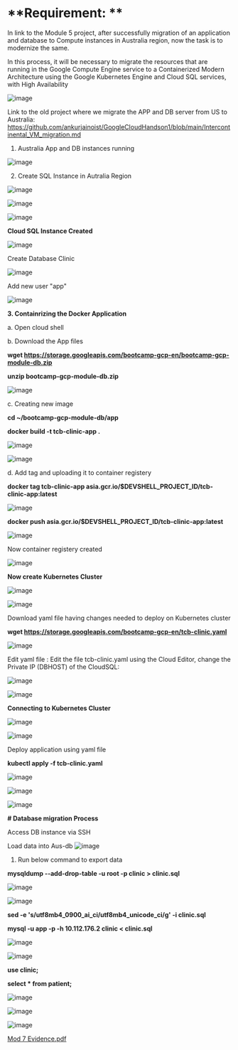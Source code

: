 # **Requirement: **

In link to the Module 5 project, after successfully migration of an application and database to Compute instances in Australia region, 
now the task is to modernize the same.

In this process, it will be necessary to migrate the resources that are running in the Google Compute Engine service to a Containerized Modern Architecture 
using the Google Kubernetes Engine and Cloud SQL services, with High Availability

![image](https://user-images.githubusercontent.com/52160164/132049424-97a470e2-a5e1-463e-b8f1-7d427ef6c17a.png)

Link to the old project where we migrate the APP and DB server from US to Australia: 
https://github.com/ankurjainoist/GoogleCloudHandson1/blob/main/Intercontinental_VM_migration.md 

1. Australia App and DB instances running 

![image](https://user-images.githubusercontent.com/52160164/132050093-eceb7e66-5442-4b4a-8101-f2becc0b689b.png)

2. Create SQL Instance in Autralia Region

![image](https://user-images.githubusercontent.com/52160164/132050286-01a3480b-4f5f-4ad0-8e7e-cfb1299ca4a0.png)

![image](https://user-images.githubusercontent.com/52160164/132050356-810efdab-760c-4bf5-8340-f3dc50544290.png)

![image](https://user-images.githubusercontent.com/52160164/132050860-c6b269cb-5446-4687-89ed-f26d19e52665.png)

**Cloud SQL Instance Created**

![image](https://user-images.githubusercontent.com/52160164/132052660-3e97ebf7-7041-4971-bf43-111717b53dae.png)

Create Database Clinic

![image](https://user-images.githubusercontent.com/52160164/132052796-b07c935e-e0ba-4d09-9ad9-e6ced93608cc.png)

Add new user "app"

![image](https://user-images.githubusercontent.com/52160164/132052933-d6046543-7aa2-4555-aada-a70a184f7664.png)


**3. Containrizing the Docker Application**

a. Open cloud shell

b. Download the App files

**wget https://storage.googleapis.com/bootcamp-gcp-en/bootcamp-gcp-module-db.zip**

**unzip bootcamp-gcp-module-db.zip**

![image](https://user-images.githubusercontent.com/52160164/132051419-b109afa3-38c3-4ce3-a29a-dfb669c98a4a.png)

c. Creating new image

**cd ~/bootcamp-gcp-module-db/app**

**docker build -t tcb-clinic-app .**

![image](https://user-images.githubusercontent.com/52160164/132051672-b1d062f6-3e4e-4303-8f16-d8f30c02d17e.png)

![image](https://user-images.githubusercontent.com/52160164/132051753-524e75ef-a70f-44fc-ba65-9975ee24e786.png)

d. Add tag and uploading it to container registery

**docker tag tcb-clinic-app asia.gcr.io/$DEVSHELL_PROJECT_ID/tcb-clinic-app:latest**

![image](https://user-images.githubusercontent.com/52160164/132051890-410f0e44-e19a-4c77-aa2b-de9810b57235.png)

**docker push asia.gcr.io/$DEVSHELL_PROJECT_ID/tcb-clinic-app:latest**

![image](https://user-images.githubusercontent.com/52160164/132051961-ccfca0da-2d2f-4220-a312-b602d1b4ed9a.png)

Now container registery created

![image](https://user-images.githubusercontent.com/52160164/132052082-d79629c7-f44f-4d0c-be75-763cf70a32ff.png)

**Now create Kubernetes Cluster**

![image](https://user-images.githubusercontent.com/52160164/132052332-64340c7d-82cc-41d1-81a9-2d833fcb91c2.png)

![image](https://user-images.githubusercontent.com/52160164/132052306-2f0c2c30-d870-4486-adbc-2f6e99cf8931.png)

Download yaml file having changes needed to deploy on Kubernetes cluster

**wget https://storage.googleapis.com/bootcamp-gcp-en/tcb-clinic.yaml**

![image](https://user-images.githubusercontent.com/52160164/132052539-195f84a6-c672-4289-8bd2-c4a0308a324b.png)

Edit yaml file : Edit the file tcb-clinic.yaml using the Cloud Editor, change the Private IP (DBHOST) of the CloudSQL:

![image](https://user-images.githubusercontent.com/52160164/132053631-e5036c17-ad54-4115-8387-192aed648aff.png)

![image](https://user-images.githubusercontent.com/52160164/132053733-ade3b38d-f625-483e-b5b0-caf9ae78fe57.png)

**Connecting to Kubernetes Cluster**

![image](https://user-images.githubusercontent.com/52160164/132054252-841dd536-30bf-410d-b8bb-e32b97578b40.png)

![image](https://user-images.githubusercontent.com/52160164/132054322-0f31f003-480b-4921-9116-0c5e34af38ea.png)

Deploy application using yaml file

**kubectl apply -f tcb-clinic.yaml**

![image](https://user-images.githubusercontent.com/52160164/132054445-427fe630-ea75-452a-8988-6cd4207257e2.png)

![image](https://user-images.githubusercontent.com/52160164/132054565-e4e350f7-2e0a-4ef1-b474-70e0d7837a5c.png)

![image](https://user-images.githubusercontent.com/52160164/132054590-86668137-db49-4b6c-ba3c-2dfe342e27e6.png)



**# Database migration Process**

Access DB instance via SSH

Load data into Aus-db
![image](https://user-images.githubusercontent.com/52160164/132057854-1918ec9e-2771-4034-a08f-4e7cf9b355ec.png)


1. Run below command to export data

**mysqldump --add-drop-table -u root -p clinic > clinic.sql**

![image](https://user-images.githubusercontent.com/52160164/132054859-d5d9ef2e-60cd-4eff-84fb-94d6ad4942b1.png)

![image](https://user-images.githubusercontent.com/52160164/132054978-23d217ec-4d4d-4219-94ae-cb1428cc851f.png)

**sed -e 's/utf8mb4_0900_ai_ci/utf8mb4_unicode_ci/g' -i clinic.sql**

**mysql -u app -p -h 10.112.176.2 clinic < clinic.sql**

![image](https://user-images.githubusercontent.com/52160164/132055241-483bc966-1b3c-4d2f-bd42-d480dc524c71.png)

![image](https://user-images.githubusercontent.com/52160164/132056806-dc161063-7be1-48b6-8812-76116a4a7a93.png)

**use clinic;**

**select * from patient;**

![image](https://user-images.githubusercontent.com/52160164/132057727-2af1d4eb-0ce7-4ed8-a532-4d7ee709cddb.png)

![image](https://user-images.githubusercontent.com/52160164/132057781-e96988aa-fe20-4f4a-933c-68e2fe87adef.png)

![image](https://user-images.githubusercontent.com/52160164/132058651-56cb3616-c2e2-41e8-b42f-9647073efc1d.png)

[Mod 7 Evidence.pdf](https://github.com/ankurjainoist/GoogleCloudHandson1/files/7108193/Mod.7.Evidence.pdf)






  




























